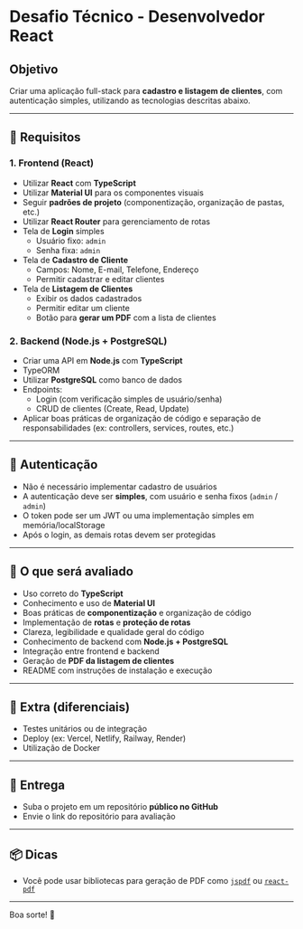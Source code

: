 # Desafio Técnico - Desenvolvedor React

## Objetivo

Criar uma aplicação full-stack para **cadastro e listagem de clientes**, com autenticação simples, utilizando as tecnologias descritas abaixo.

---

## 🎯 Requisitos

### 1. Frontend (React)

- Utilizar **React** com **TypeScript**
- Utilizar **Material UI** para os componentes visuais
- Seguir **padrões de projeto** (componentização, organização de pastas, etc.)
- Utilizar **React Router** para gerenciamento de rotas
- Tela de **Login** simples
  - Usuário fixo: `admin`
  - Senha fixa: `admin`
- Tela de **Cadastro de Cliente**
  - Campos: Nome, E-mail, Telefone, Endereço
  - Permitir cadastrar e editar clientes
- Tela de **Listagem de Clientes**
  - Exibir os dados cadastrados
  - Permitir editar um cliente
  - Botão para **gerar um PDF** com a lista de clientes

### 2. Backend (Node.js + PostgreSQL)

- Criar uma API em **Node.js** com **TypeScript**
- TypeORM
- Utilizar **PostgreSQL** como banco de dados
- Endpoints:
  - Login (com verificação simples de usuário/senha)
  - CRUD de clientes (Create, Read, Update)
- Aplicar boas práticas de organização de código e separação de responsabilidades (ex: controllers, services, routes, etc.)

---

## 🔐 Autenticação

- Não é necessário implementar cadastro de usuários
- A autenticação deve ser **simples**, com usuário e senha fixos (`admin` / `admin`)
- O token pode ser um JWT ou uma implementação simples em memória/localStorage
- Após o login, as demais rotas devem ser protegidas

---

## 🧪 O que será avaliado

- Uso correto do **TypeScript**
- Conhecimento e uso de **Material UI**
- Boas práticas de **componentização** e organização de código
- Implementação de **rotas** e **proteção de rotas**
- Clareza, legibilidade e qualidade geral do código
- Conhecimento de backend com **Node.js + PostgreSQL**
- Integração entre frontend e backend
- Geração de **PDF da listagem de clientes**
- README com instruções de instalação e execução

---

## 🚀 Extra (diferenciais)

- Testes unitários ou de integração
- Deploy (ex: Vercel, Netlify, Railway, Render)
- Utilização de Docker

---

## 📝 Entrega

- Suba o projeto em um repositório **público no GitHub**
- Envie o link do repositório para avaliação

---

## 📦 Dicas

- Você pode usar bibliotecas para geração de PDF como [`jspdf`](https://github.com/parallax/jsPDF) ou [`react-pdf`](https://github.com/wojtekmaj/react-pdf)

---

Boa sorte! 🚀
